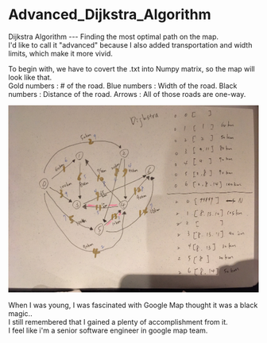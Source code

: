 # Advanced_Dijkstra_Algorithm
Dijkstra Algorithm --- Finding the most optimal path on the map.  
I'd like to call it "advanced" because I also added transportation and width limits, which make it more vivid.

To begin with, we have to covert the .txt into Numpy matrix, so the map will look like that.  
Gold numbers : # of the road.
Blue numbers : Width of the road.
Black numbers : Distance of the road. 
Arrows : All of those roads are one-way.

![image](https://github.com/derrickroselight/Advanced_Dijkstra_Algorithm/blob/master/Dijkstra_map.jpg)








When I was young, I was fascinated with Google Map thought it was a black magic..  
I still remembered that I gained a plenty of accomplishment from it.  
I feel like i'm a senior software engineer in google map team.
